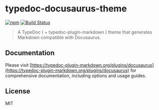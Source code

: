 # typedoc-docusaurus-theme

[![npm](https://img.shields.io/npm/v/typedoc-docusaurus-theme.svg?logo=npm)](https://www.npmjs.com/package/typedoc-docusaurus-theme) [![Build Status](https://github.com/typedoc2md/typedoc-plugin-markdown/actions/workflows/ci.typedoc-docusaurus-theme.yml/badge.svg?branch=main&style=flat-square)](https://github.com/typedoc2md/typedoc-plugin-markdown/actions/workflows/ci.typedoc-docusaurus-theme.yml)

> A TypeDoc ( + typedoc-plugin-markdown ) theme that generates Markdown compatible with Docusaurus.

## Documentation

Please visit [https://typedoc-plugin-markdown.org/plugins/docusaurus](https://typedoc-plugin-markdown.org/plugins/docusaurus) for comprehensive documentation, including options and usage guides.

## License

MIT